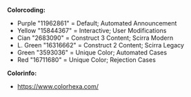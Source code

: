 <b>Colorcoding:</b>
- Purple "11962861" = Default; Automated Announcement
- Yellow "15844367" = Interactive; User Modifications
- Cian "2683090" = Construct 3 Content; Scirra Modern
- L. Green "16316662" = Construct 2 Content; Scirra Legacy
- Green "3593036" = Unique Color; Automated Cases
- Red "16711680" = Unique Color; Rejection Cases

<b>Colorinfo:</b>
- https://www.colorhexa.com/
